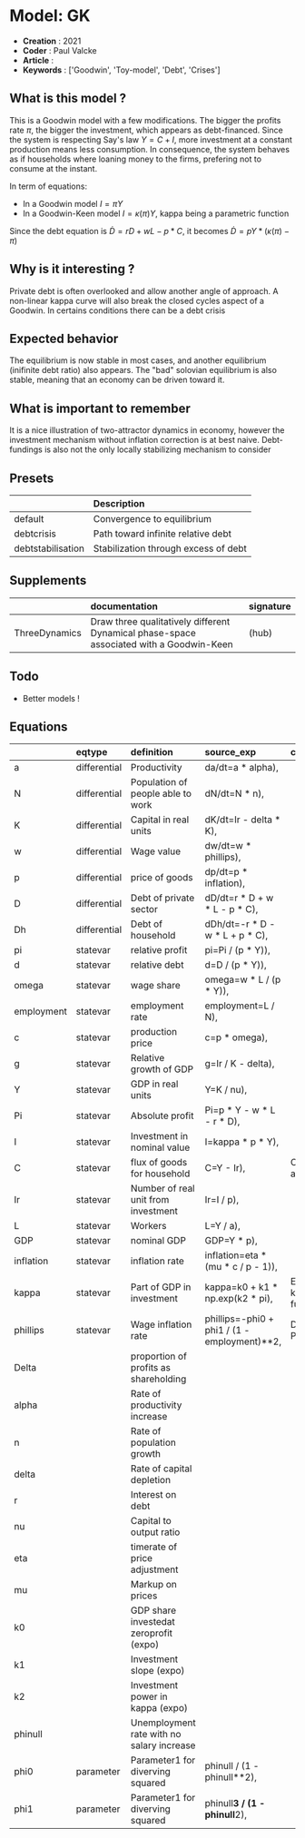 # Model: GK


* **Creation** : 2021
* **Coder**    : Paul Valcke
* **Article**  :  
* **Keywords** : ['Goodwin', 'Toy-model', 'Debt', 'Crises']


## What is this model ?

This is a Goodwin model with a few modifications. 
The bigger the profits rate $\pi$, the bigger the investment, which appears as debt-financed. 
Since the system is respecting Say's law $Y=C+I$, more investment at a constant production means less consumption.
In consequence, the system behaves as if households where loaning money to the firms, prefering not to consume at the instant.

In term of equations: 
* In a Goodwin model $I=\pi Y$
* In a Goodwin-Keen model $I = \kappa(\pi) Y$, kappa being a parametric function 

Since the debt equation is $\dot{D}= rD + wL - p*C$, it becomes $\dot{D} = pY * (\kappa(\pi)-\pi)$

## Why is it interesting ? 

Private debt is often overlooked and allow another angle of approach. 
A non-linear kappa curve will also break the closed cycles aspect of a Goodwin. 
In certains conditions there can be a debt crisis

## Expected behavior

The equilibrium is now stable in most cases, and another equilibrium (inifinite debt ratio) also appears. 
The "bad" solovian equilibrium is also stable, meaning that an economy can be driven toward it. 

## What is important to remember

It is a nice illustration of two-attractor dynamics in economy, however the investment mechanism without inflation correction is at best naive.
Debt-fundings is also not the only locally stabilizing mechanism to consider 


## Presets
|                   | Description                          |
|:------------------|:-------------------------------------|
| default           | Convergence to equilibrium           |
| debtcrisis        | Path toward infinite relative debt   |
| debtstabilisation | Stabilization through excess of debt |
## Supplements
|               | documentation                                                                           | signature   |
|:--------------|:----------------------------------------------------------------------------------------|:------------|
| ThreeDynamics | Draw three qualitatively different Dynamical phase-space associated with a Goodwin-Keen | (hub)       |
## Todo
* Better models !

## Equations
|            | eqtype       | definition                                | source_exp                                   | com                        |
|:-----------|:-------------|:------------------------------------------|:---------------------------------------------|:---------------------------|
| a          | differential | Productivity                              | da/dt=a * alpha),                            |                            |
| N          | differential | Population of people able to work         | dN/dt=N * n),                                |                            |
| K          | differential | Capital in real units                     | dK/dt=Ir - delta * K),                       |                            |
| w          | differential | Wage value                                | dw/dt=w * phillips),                         |                            |
| p          | differential | price of goods                            | dp/dt=p * inflation),                        |                            |
| D          | differential | Debt of private sector                    | dD/dt=r * D + w * L - p * C),                |                            |
| Dh         | differential | Debt of household                         | dDh/dt=-r * D - w * L + p * C),              |                            |
| pi         | statevar     | relative profit                           | pi=Pi / (p * Y)),                            |                            |
| d          | statevar     | relative debt                             | d=D / (p * Y)),                              |                            |
| omega      | statevar     | wage share                                | omega=w * L / (p * Y)),                      |                            |
| employment | statevar     | employment rate                           | employment=L / N),                           |                            |
| c          | statevar     | production price                          | c=p * omega),                                |                            |
| g          | statevar     | Relative growth of GDP                    | g=Ir / K - delta),                           |                            |
| Y          | statevar     | GDP in real units                         | Y=K / nu),                                   |                            |
| Pi         | statevar     | Absolute profit                           | Pi=p * Y - w * L - r * D),                   |                            |
| I          | statevar     | Investment in nominal value               | I=kappa * p * Y),                            |                            |
| C          | statevar     | flux of goods for household               | C=Y - Ir),                                   | Consumption as full salary |
| Ir         | statevar     | Number of real unit from investment       | Ir=I / p),                                   |                            |
| L          | statevar     | Workers                                   | L=Y / a),                                    |                            |
| GDP        | statevar     | nominal GDP                               | GDP=Y * p),                                  |                            |
| inflation  | statevar     | inflation rate                            | inflation=eta * (mu * c / p - 1)),           |                            |
| kappa      | statevar     | Part of GDP in investment                 | kappa=k0 + k1 * np.exp(k2 * pi),             | Exponential kappa function |
| phillips   | statevar     | Wage inflation rate                       | phillips=-phi0 + phi1 / (1 - employment)**2, | Divergent Phillips curve   |
| Delta      |              | proportion of profits as shareholding     |                                              |                            |
| alpha      |              | Rate of productivity increase             |                                              |                            |
| n          |              | Rate of population growth                 |                                              |                            |
| delta      |              | Rate of capital depletion                 |                                              |                            |
| r          |              | Interest on debt                          |                                              |                            |
| nu         |              | Capital to output ratio                   |                                              |                            |
| eta        |              | timerate of price adjustment              |                                              |                            |
| mu         |              | Markup on prices                          |                                              |                            |
| k0         |              | GDP share investedat zeroprofit (expo)    |                                              |                            |
| k1         |              | Investment slope (expo)                   |                                              |                            |
| k2         |              | Investment power in kappa (expo)          |                                              |                            |
| phinull    |              | Unemployment rate with no salary increase |                                              |                            |
| phi0       | parameter    | Parameter1 for diverving squared          | phinull / (1 - phinull**2),                  |                            |
| phi1       | parameter    | Parameter1 for diverving squared          | phinull**3 / (1 - phinull**2),               |                            |